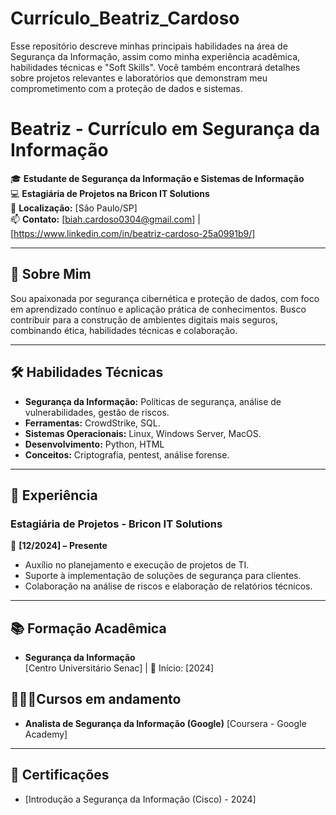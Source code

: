 # Currículo_Beatriz_Cardoso
Esse repositório descreve minhas principais habilidades na área de Segurança da Informação, assim como minha experiência acadêmica, habilidades técnicas e "Soft Skills". Você também encontrará detalhes sobre projetos relevantes e laboratórios que demonstram meu comprometimento com a proteção de dados e sistemas.
# Beatriz - Currículo em Segurança da Informação

🎓 **Estudante de Segurança da Informação e Sistemas de Informação**  
💻 **Estagiária de Projetos na Bricon IT Solutions**  
📍 **Localização:** [São Paulo/SP]  
📫 **Contato:** [biah.cardoso0304@gmail.com] | [https://www.linkedin.com/in/beatriz-cardoso-25a0991b9/] 

---

## 📌 Sobre Mim  
Sou apaixonada por segurança cibernética e proteção de dados, com foco em aprendizado contínuo e aplicação prática de conhecimentos. Busco contribuir para a construção de ambientes digitais mais seguros, combinando ética, habilidades técnicas e colaboração.

---

## 🛠️ Habilidades Técnicas  
- **Segurança da Informação:** Políticas de segurança, análise de vulnerabilidades, gestão de riscos.  
- **Ferramentas:** CrowdStrike, SQL.  
- **Sistemas Operacionais:** Linux, Windows Server, MacOS.  
- **Desenvolvimento:** Python, HTML  
- **Conceitos:** Criptografia, pentest, análise forense.  

---

## 💼 Experiência  
### **Estagiária de Projetos - Bricon IT Solutions**  
📅 **[12/2024] – Presente**  
- Auxílio no planejamento e execução de projetos de TI.  
- Suporte à implementação de soluções de segurança para clientes.  
- Colaboração na análise de riscos e elaboração de relatórios técnicos.  

---

## 📚 Formação Acadêmica  
- **Segurança da Informação**  
  [Centro Universitário Senac] | 📅 Início: [2024]  

## 👩🏾‍🏫Cursos em andamento
- **Analista de Segurança da Informação (Google)**
[Coursera - Google Academy]
---

## 🌟 Certificações  
- [Introdução a Segurança da Informação (Cisco) - 2024]  

